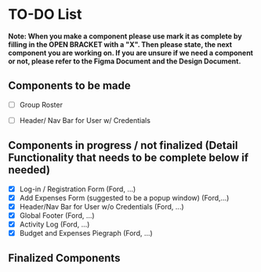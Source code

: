 # TO-DO List
**Note: When you make a component please use mark it as complete by filling in the OPEN BRACKET with a "X". Then please state, the next component you are working on. If you are unsure if we need a component or not, please refer to the Figma Document and the Design Document.**
## Components to be made


- [ ] Group Roster 

- [ ] Header/ Nav Bar for User w/ Credentials
## Components in progress / not finalized (Detail Functionality that needs to be complete below if needed)
- [X]  Log-in / Registration Form (Ford, ...)
- [X]  Add Expenses Form (suggested to be a popup window) (Ford,...)
- [X]  Header/Nav Bar for User w/o Credentials (Ford, ...)
- [X]  Global Footer (Ford, ...)
- [X]  Activity Log (Ford, ...)
- [X]  Budget and Expenses Piegraph (Ford, ...)
## Finalized Components

